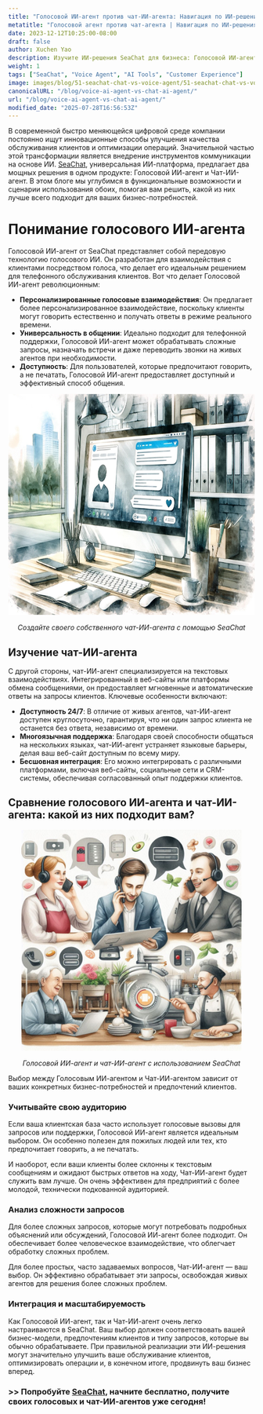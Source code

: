 ```yaml
---
title: "Голосовой ИИ-агент против чат-ИИ-агента: Навигация по ИИ-решениям SeaChat для вашего бизнеса"
metatitle: "Голосовой агент против чат-агента | Навигация по ИИ-решениям SeaChat"
date: 2023-12-12T10:25:00-08:00
draft: false
author: Xuchen Yao
description: Изучите ИИ-решения SeaChat для бизнеса: Голосовой ИИ-агент для голосового обслуживания клиентов и Чат-ИИ-агент для текстовых взаимодействий, каждый с уникальными функциями и сценариями использования.
weight: 1
tags: ["SeaChat", "Voice Agent", "AI Tools", "Customer Experience"]
image: images/blog/51-seachat-chat-vs-voice-agent/51-seachat-chat-vs-voice-agent.png
canonicalURL: "/blog/voice-ai-agent-vs-chat-ai-agent/"
url: "/blog/voice-ai-agent-vs-chat-ai-agent/"
modified_date: "2025-07-28T16:56:53Z"
---
```


В современной быстро меняющейся цифровой среде компании постоянно ищут инновационные способы улучшения качества обслуживания клиентов и оптимизации операций. Значительной частью этой трансформации является внедрение инструментов коммуникации на основе ИИ. [SeaChat](https://chat.seasalt.ai/?utm_source=blog), универсальная ИИ-платформа, предлагает два мощных решения в одном продукте: Голосовой ИИ-агент и Чат-ИИ-агент. В этом блоге мы углубимся в функциональные возможности и сценарии использования обоих, помогая вам решить, какой из них лучше всего подходит для ваших бизнес-потребностей.

# Понимание голосового ИИ-агента

Голосовой ИИ-агент от SeaChat представляет собой передовую технологию голосового ИИ. Он разработан для взаимодействия с клиентами посредством голоса, что делает его идеальным решением для телефонного обслуживания клиентов. Вот что делает Голосовой ИИ-агент революционным:

- **Персонализированные голосовые взаимодействия**: Он предлагает более персонализированное взаимодействие, поскольку клиенты могут говорить естественно и получать ответы в режиме реального времени.
- **Универсальность в общении**: Идеально подходит для телефонной поддержки, Голосовой ИИ-агент может обрабатывать сложные запросы, назначать встречи и даже переводить звонки на живых агентов при необходимости.
- **Доступность**: Для пользователей, которые предпочитают говорить, а не печатать, Голосовой ИИ-агент предоставляет доступный и эффективный способ общения.

<center>
<img height="450px" src="/images/blog/50x-all-seachat-agents/build-your-own-chat-ai-agent.jpeg" alt="Создайте своего собственного чат-ИИ-агента с помощью SeaChat"/>

*Создайте своего собственного чат-ИИ-агента с помощью SeaChat*
</center>


## Изучение чат-ИИ-агента

С другой стороны, чат-ИИ-агент специализируется на текстовых взаимодействиях. Интегрированный в веб-сайты или платформы обмена сообщениями, он предоставляет мгновенные и автоматические ответы на запросы клиентов. Ключевые особенности включают:

- **Доступность 24/7**: В отличие от живых агентов, чат-ИИ-агент доступен круглосуточно, гарантируя, что ни один запрос клиента не останется без ответа, независимо от времени.
- **Многоязычная поддержка**: Благодаря своей способности общаться на нескольких языках, чат-ИИ-агент устраняет языковые барьеры, делая ваш веб-сайт доступным по всему миру.
- **Бесшовная интеграция**: Его можно интегрировать с различными платформами, включая веб-сайты, социальные сети и CRM-системы, обеспечивая согласованный опыт поддержки клиентов.

## Сравнение голосового ИИ-агента и чат-ИИ-агента: какой из них подходит вам?

<center>
<img height="450px" src="/images/blog/50x-all-seachat-agents/call-or-text-agents.jpeg" alt="Голосовой ИИ-агент и чат-ИИ-агент с использованием SeaChat"/>

*Голосовой ИИ-агент и чат-ИИ-агент с использованием SeaChat*
</center>

Выбор между Голосовым ИИ-агентом и Чат-ИИ-агентом зависит от ваших конкретных бизнес-потребностей и предпочтений клиентов.

### Учитывайте свою аудиторию

Если ваша клиентская база часто использует голосовые вызовы для запросов или поддержки, Голосовой ИИ-агент является идеальным выбором. Он особенно полезен для пожилых людей или тех, кто предпочитает говорить, а не печатать.

И наоборот, если ваши клиенты более склонны к текстовым сообщениям и ожидают быстрых ответов на ходу, Чат-ИИ-агент будет служить вам лучше. Он очень эффективен для предприятий с более молодой, технически подкованной аудиторией.

### Анализ сложности запросов

Для более сложных запросов, которые могут потребовать подробных объяснений или обсуждений, Голосовой ИИ-агент более подходит. Он обеспечивает более человеческое взаимодействие, что облегчает обработку сложных проблем.

Для более простых, часто задаваемых вопросов, Чат-ИИ-агент — ваш выбор. Он эффективно обрабатывает эти запросы, освобождая живых агентов для решения более сложных проблем.

### Интеграция и масштабируемость

Как Голосовой ИИ-агент, так и Чат-ИИ-агент очень легко настраиваются в SeaChat. Ваш выбор должен соответствовать вашей бизнес-модели, предпочтениям клиентов и типу запросов, которые вы обычно обрабатываете. При правильной реализации эти ИИ-решения могут значительно улучшить ваше обслуживание клиентов, оптимизировать операции и, в конечном итоге, продвинуть ваш бизнес вперед.


### >> Попробуйте [SeaChat](https://chat.seasalt.ai/?utm_source=blog), начните бесплатно, получите своих голосовых и чат-ИИ-агентов уже сегодня!
